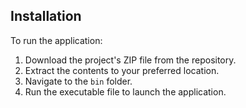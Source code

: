 ## Installation

To run the application:

1. Download the project's ZIP file from the repository.
2. Extract the contents to your preferred location.
3. Navigate to the `bin` folder.
4. Run the executable file to launch the application.
